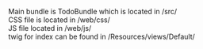 Main bundle is TodoBundle which is located in /src/<br>
CSS file is located in /web/css/<br>
JS file located in /web/js/<br>
twig for index can be found in /Resources/views/Default/

